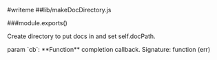#writeme
##lib/makeDocDirectory.js

###module.exports()
<p>Create directory to put docs in and set self.docPath.</p>
param `cb`: **Function**  completion callback. Signature: function (err)<br/>
